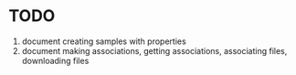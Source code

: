 # TODO

1. document creating samples with properties
1. document making associations, getting associations, associating
files, downloading files